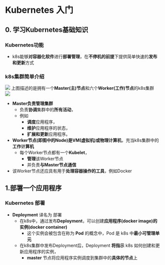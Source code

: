 # Kubernetes 入门

## 0. 学习Kubernetes基础知识

### Kubernetes功能
- k8s能够**对容器化软件**进行**部署管理**，在**不停机的前提**下提供简单快速的**发布和更新**方式

### k8s集群简单介绍
![](https://kuboard.cn/assets/img/module_01.f6dc9f93.svg)
上图描述的是拥有一个**Master(主)节点**和六个**Worker(工作)节点**的k8s集群  
![](https://kuboard.cn/assets/img/module_01_cluster.8f54b2c5.svg)
- **Master负责管理集群**
  - 负责**协调**集群中的**所有活动**，
  - 例如
    - **调度**应用程序，
    - **维护**应用程序的状态，
    - **扩展和更新**应用程序。
- **Worker节点(即图中的Node)**是**VM(虚拟机)**或**物理计算机**，充当k8s集群中的**工作计算机**
  - 每个Worker节点都有一个**Kubelet**，
    - **管理**该Worker节点
    - 并负责**与Master节点通信**
- 该Worker节点还应具有用于**处理容器操作的工具**，例如Docker

## 1.部署一个应用程序

### Kubernetes 部署
- **Deployment** 译名为 部署
  - 在k8s中，通过发布**Deployment**，可以创建**应用程序(docker image)**的实例**(docker container)**
    - 这个实例会被包含在称为 **Pod** 的概念中，Pod 是 k8s 中**最小可管理单元**
  - 在k8s集群中发布Deployment后，Deployment **将指示** k8s 如何创建和更新应用程序的实例，
    - **master** 节点将应用程序实例调度到集群中的**具体的节点**上